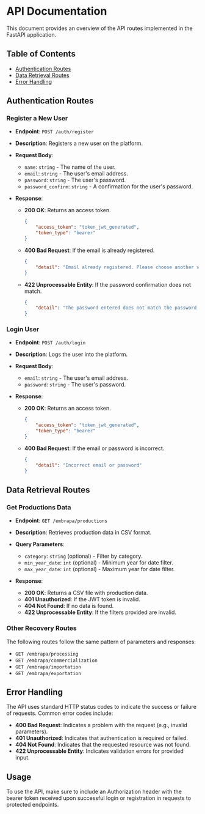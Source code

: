 # API Documentation

This document provides an overview of the API routes implemented in the FastAPI application.

## Table of Contents
- [Authentication Routes](#authentication-routes)
- [Data Retrieval Routes](#data-retrieval-routes)
- [Error Handling](#error-handling)

## Authentication Routes

### Register a New User
- **Endpoint**: `POST /auth/register`
- **Description**: Registers a new user on the platform.
- **Request Body**:
  - `name`: `string` - The name of the user.
  - `email`: `string` - The user's email address.
  - `password`: `string` - The user's password.
  - `password_confirm`: `string` - A confirmation for the user's password.
  
- **Response**:
  - **200 OK**: Returns an access token.
    ```json
    {
        "access_token": "token_jwt_generated",
        "token_type": "bearer"
    }
    ```
  - **400 Bad Request**: If the email is already registered.
    ```json
    {
        "detail": "Email already registered. Please choose another valid email."
    }
    ```
  - **422 Unprocessable Entity**: If the password confirmation does not match.
    ```json
    {
        "detail": "The password entered does not match the password confirmation"
    }
    ```

### Login User
- **Endpoint**: `POST /auth/login`
- **Description**: Logs the user into the platform.
- **Request Body**:
  - `email`: `string` - The user's email address.
  - `password`: `string` - The user's password.

- **Response**:
  - **200 OK**: Returns an access token.
    ```json
    {
        "access_token": "token_jwt_generated",
        "token_type": "bearer"
    }
    ```
  - **400 Bad Request**: If the email or password is incorrect.
    ```json
    {
        "detail": "Incorrect email or password"
    }
    ```

## Data Retrieval Routes

### Get Productions Data
- **Endpoint**: `GET /embrapa/productions`
- **Description**: Retrieves production data in CSV format.
- **Query Parameters**:
  - `category`: `string` (optional) - Filter by category.
  - `min_year_date`: `int` (optional) - Minimum year for date filter.
  - `max_year_date`: `int` (optional) - Maximum year for date filter.

- **Response**:
  - **200 OK**: Returns a CSV file with production data.
  - **401 Unauthorized**: If the JWT token is invalid.
  - **404 Not Found**: If no data is found.
  - **422 Unprocessable Entity**: If the filters provided are invalid.

### Other Recovery Routes
The following routes follow the same pattern of parameters and responses:
- `GET /embrapa/processing`
- `GET /embrapa/commercialization`
- `GET /embrapa/importation`
- `GET /embrapa/exportation`

## Error Handling

The API uses standard HTTP status codes to indicate the success or failure of requests. Common error codes include:
- **400 Bad Request**: Indicates a problem with the request (e.g., invalid parameters).
- **401 Unauthorized**: Indicates that authentication is required or failed.
- **404 Not Found**: Indicates that the requested resource was not found.
- **422 Unprocessable Entity**: Indicates validation errors for provided input.

## Usage
To use the API, make sure to include an Authorization header with the bearer token received upon successful login or registration in requests to protected endpoints.

